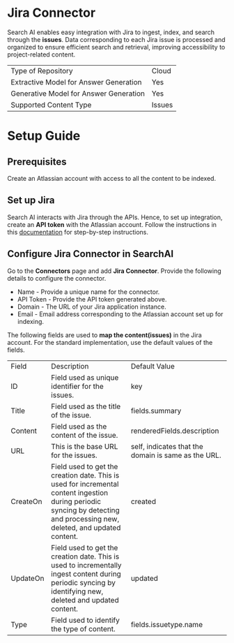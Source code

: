 # Jira Connector

Search AI enables easy integration with Jira to ingest, index, and search through the **issues**. Data corresponding to each Jira issue is processed and organized to ensure efficient search and retrieval, improving accessibility to project-related content.

<table>
  <tr>
   <td>Type of Repository 

   </td>
   <td>Cloud

   </td>
  </tr>
  <tr>
   <td>Extractive Model for Answer Generation

   </td>
   <td>Yes

   </td>
  </tr>
  <tr>
   <td>Generative Model for Answer Generation

   </td>
   <td>Yes

   </td>
  </tr>
  <tr>
   <td>Supported Content Type
   </td>
   <td>Issues

   </td>
  </tr>
</table>

# Setup Guide


## Prerequisites

Create an Atlassian account with access to all the content to be indexed. 

## Set up Jira

Search AI interacts with Jira through the APIs. Hence, to set up integration, create an **API token** with the Atlassian account. Follow the instructions in this [documentation](https://support.atlassian.com/atlassian-account/docs/manage-api-tokens-for-your-atlassian-account/) for step-by-step instructions. 

## Configure Jira Connector in SearchAI 

Go to the **Connectors** page and add **Jira Connector**. Provide the following details to configure the connector. 

* Name - Provide a unique name for the connector.  
* API Token - Provide the API token generated above. 
* Domain - The URL of your Jira application instance. 
* Email - Email address corresponding to the Atlassian account set up for indexing. 

The following fields are used to **map the content(issues)** in the Jira account. For the standard implementation, use the default values of the fields. 


<table>
  <tr>
   <td>Field 
   </td>
   <td>Description
   </td>
   <td>Default Value
   </td>
  </tr>
  <tr>
   <td>ID 
   </td>
   <td>Field used as unique identifier for the issues.
   </td>
   <td>key
   </td>
  </tr>
  <tr>
   <td>Title 
   </td>
   <td>Field used as the title of the issue.
   </td>
   <td>fields.summary
   </td>
  </tr>
  <tr>
   <td>Content 
   </td>
   <td>Field used as the content of the issue.
   </td>
   <td>renderedFields.description
   </td>
  </tr>
  <tr>
   <td>URL 
   </td>
   <td>This is the base URL for the issues.
   </td>
   <td>self, indicates that the domain is same as the URL. 
   </td>
  </tr>
  <tr>
   <td>CreateOn 
   </td>
   <td>Field used to get the creation date. This is used for incremental content ingestion during periodic syncing by detecting and processing new, deleted, and updated content.
   </td>
   <td>created			
   </td>
  </tr>
  <tr>
   <td>UpdateOn 
   </td>
   <td>Field used to get the creation date. This is used to incrementally ingest content during periodic syncing by identifying new, deleted and updated content.
   </td>
   <td>updated
   </td>
  </tr>
  <tr>
   <td>Type 
   </td>
   <td>Field used to identify the type of content.
   </td>
   <td>fields.issuetype.name
   </td>
  </tr>
</table>
